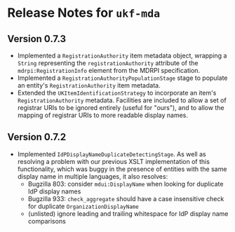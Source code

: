 # Release Notes for `ukf-mda`

## Version 0.7.3 ##

* Implemented a `RegistrationAuthority` item metadata object, wrapping a `String` representing the `registrationAuthority` attribute of the `mdrpi:RegistrationInfo` element from the MDRPI specification.
* Implemented a `RegistrationAuthorityPopulationStage` stage to populate an entity's `RegistrationAuthority` item metadata.
* Extended the `UKItemIdentificationStrategy` to incorporate an item's `RegistrationAuthority` metadata.  Facilities are included to allow a set of registrar URIs to be ignored entirely (useful for "ours"), and to allow the mapping of registrar URIs to more readable display names.

## Version 0.7.2

* Implemented `IdPDisplayNameDuplicateDetectingStage`.  As well as resolving a problem with our previous XSLT implementation of this functionality, which was buggy in the presence of entities with the same display name in multiple languages, it also resolves:
	* Bugzilla 803: consider `mdui:DisplayName` when looking for duplicate IdP display names
	* Bugzilla 933: `check_aggregate` should have a case insensitive check for duplicate `OrganizationDisplayName`
	* (unlisted) ignore leading and trailing whitespace for IdP display name comparisons

